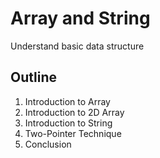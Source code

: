 # Array and String
Understand basic data structure

## Outline
1. Introduction to Array
2. Introduction to 2D Array
3. Introduction to String
4. Two-Pointer Technique
5. Conclusion